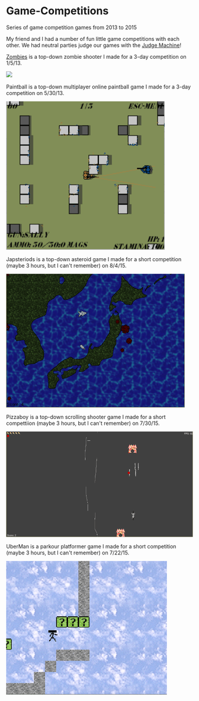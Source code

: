 # Game-Competitions
Series of game competition games from 2013 to 2015

My friend and I had a number of fun little game competitions with each other. We had neutral parties judge our games with the [Judge Machine](https://github.com/tjcouch1/Judge-Machine)!

[Zombies](https://web.archive.org/web/20141016035603/http://sandbox.yoyogames.com/games/210966-the-zombies) is a top-down zombie shooter I made for a 3-day competition on 1/5/13.

![](https://github.com/tjcouch1/Game-Competitions/blob/master/zombie.gif)

Paintball is a top-down multiplayer online paintball game I made for a 3-day competition on 5/30/13.

![](https://github.com/tjcouch1/Game-Competitions/blob/master/paintball.gif)

Japsteriods is a top-down asteroid game I made for a short competition (maybe 3 hours, but I can't remember) on 8/4/15.

![](https://github.com/tjcouch1/Game-Competitions/blob/master/japsteroids.gif)

Pizzaboy is a top-down scrolling shooter game I made for a short compettiion (maybe 3 hours, but I can't remember) on 7/30/15.

![](https://github.com/tjcouch1/Game-Competitions/blob/master/pizzaboy.gif)

UberMan is a parkour platformer game I made for a short competition (maybe 3 hours, but I can't remember) on 7/22/15.

![](https://github.com/tjcouch1/Game-Competitions/blob/master/uberman.gif)
